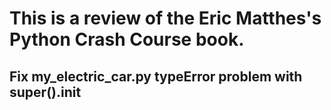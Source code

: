 # This is a review of the Eric Matthes's Python Crash Course book.


## Fix my_electric_car.py typeError problem with super().__init__


